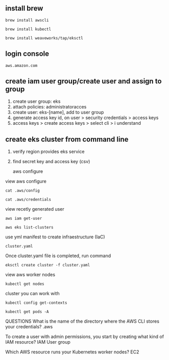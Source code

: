 ## install brew

    brew install awscli

    brew install kubectl

    brew install weaveworks/tap/eksctl

## login console
    aws.amazon.com

## create iam user group/create user and assign to group

1. create user group: eks
2. attach policies: administratoracces
3. create user: eks-[name], add to user group
4. generate access key id, on user > security credentials > access keys
5. access keys > create access keys > select cli > i understand

## create eks cluster from command line

1. verify region provides eks service
2. find secret key and access key (csv)

    aws configure

view aws configure

    cat .aws/config 

    cat .aws/credentials

view recetly generated user

    aws iam get-user

    aws eks list-clusters


use yml manifest to create infraestructure (IaC)
    
    cluster.yaml

Once cluster.yaml file is completed, run command

    eksctl create cluster -f cluster.yaml

view aws worker nodes

    kubectl get nodes

cluster you can work with

    kubectl config get-contexts

    kubectl get pods -A

QUESTIONS
What is the name of the directory where the AWS CLI stores your credentials?
    .aws

To create a user with admin permissions, you start by creating what kind of IAM resource?
    IAM User group

Which AWS resource runs your Kubernetes worker nodes?
    EC2
